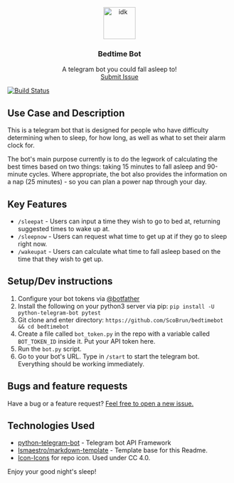 <!--suppress HtmlDeprecatedAttribute -->
<p align="center">
    <img alt="idk" src="https://icon-icons.com/icons2/2000/PNG/72/emoji_sleep_sleeping_icon_123401.png" width=72 height=72>
  <h3 align="center">Bedtime Bot</h3>
  <p align="center">
    A telegram bot you could fall asleep to!
    <br>
    <a href="https://github.com/ScoBrun/bedtimebot/issues/new">Submit Issue</a>
  </p>
</p>

[![Build Status](https://travis-ci.com/ScoBrun/bedtimebot.svg?branch=master)](https://travis-ci.com/ScoBrun/bedtimebot) 


## Use Case and Description
This is a telegram bot that is designed for people who have difficulty determining when to sleep, for how long, as well as what to set their alarm clock for.

The bot's main purpose currently is to do the legwork of calculating the best times based on two things: taking 15 minutes to fall asleep and  90-minute cycles. Where appropriate, the bot also provides the information on a nap (25 minutes) - so you can plan a power nap through your day.

## Key Features
- `/sleepat` - Users can input a time they wish to go to bed at, returning suggested times to wake up at.
- `/sleepnow` - Users can request what time to get up at if they go to sleep right now.
- `/wakeupat` - Users can calculate what time to fall asleep based on the time that they wish to get up.

## Setup/Dev instructions
1. Configure your bot tokens via [@botfather](https://telegram.me/botfather)
2. Install the following on your python3 server via pip: `pip install -U python-telegram-bot pytest`
3. Git clone and enter directory: `https://github.com/ScoBrun/bedtimebot && cd bedtimebot`
4. Create a file called `bot_token.py` in the repo with a variable called `BOT_TOKEN_ID` inside it. Put your API token here.
4. Run the `bot.py` script.
5. Go to your bot's URL. Type in `/start` to start the telegram bot. Everything should be working immediately.

## Bugs and feature requests
Have a bug or a feature request? [Feel free to open a new issue.](https://github.com/ScoBrun/bedtimebot/issues/new)
## Technologies Used
- [python-telegram-bot](https://github.com/python-telegram-bot/python-telegram-bot) - Telegram bot API Framework
- [Ismaestro/markdown-template](https://github.com/Ismaestro/markdown-template/blob/master/README.md) - Template base for this Readme.
- [Icon-Icons](https://icon-icons.com/icon/emoji-sleep-sleeping/123401) for repo icon. Used under CC 4.0.

Enjoy your good night's sleep!
